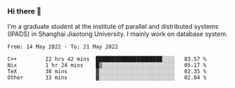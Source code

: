 ### Hi there 👋

I'm a graduate student at the institute of parallel and distributed systems (IPADS) in Shanghai Jiaotong University. I mainly work on database system.

<!--START_SECTION:waka-->

```text
From: 14 May 2022 - To: 21 May 2022

C++         22 hrs 42 mins  █████████████████████░░░░   83.57 %
Nix         1 hr 24 mins    █▒░░░░░░░░░░░░░░░░░░░░░░░   05.17 %
TeX         38 mins         ▓░░░░░░░░░░░░░░░░░░░░░░░░   02.35 %
Other       33 mins         ▓░░░░░░░░░░░░░░░░░░░░░░░░   02.04 %
```

<!--END_SECTION:waka-->

<!--
**yqmmm/yqmmm** is a ✨ _special_ ✨ repository because its `README.md` (this file) appears on your GitHub profile.

Here are some ideas to get you started:

- 🔭 I’m currently working on ...
- 🌱 I’m currently learning ...
- 👯 I’m looking to collaborate on ...
- 🤔 I’m looking for help with ...
- 💬 Ask me about ...
- 📫 How to reach me: ...
- 😄 Pronouns: ...
- ⚡ Fun fact: ...
-->
